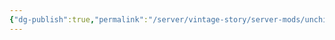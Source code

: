 ```yaml
---
{"dg-publish":true,"permalink":"/server/vintage-story/server-mods/unchisel/","tags":["vs-up-to-date"],"noteIcon":""}
---
```


